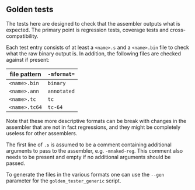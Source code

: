 ## Golden tests

The tests here are designed to check that the assembler outputs what is expected. The primary point is regression tests, coverage tests and cross-compatibility.

Each test entry consists of at least a `<name>.s` and a `<name>.bin` file to check what the raw binary output is. In addition, the following files are checked against if present:

| file pattern  | `-mformat=` |
|---------------|-------------|
| `<name>.bin`  | `binary`    |
| `<name>.ann`  | `annotated` |
| `<name>.tc`   | `tc`        |
| `<name>.tc64` | `tc-64`     |

Note that these more descriptive formats can be break with changes in the assembler that are not in fact regressions, and they might be completely useless for other assemblers.

The first line of `.s` is assumed to be a comment containing additional arguments to pass to the assembler, e.g. `-mnaked-reg`. This comment also needs to be present and empty if no additional arguments should be passed.

To generate the files in the various formats one can use the `--gen` parameter for the `golden_tester_generic` script.